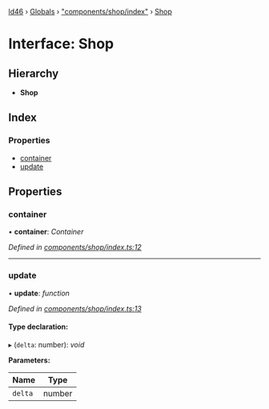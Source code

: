 [ld46](../README.md) › [Globals](../globals.md) › ["components/shop/index"](../modules/_components_shop_index_.md) › [Shop](_components_shop_index_.shop.md)

# Interface: Shop

## Hierarchy

* **Shop**

## Index

### Properties

* [container](_components_shop_index_.shop.md#container)
* [update](_components_shop_index_.shop.md#update)

## Properties

###  container

• **container**: *Container*

*Defined in [components/shop/index.ts:12](https://github.com/jrod-disco/ld46-keepalive/blob/5db6013/src/components/shop/index.ts#L12)*

___

###  update

• **update**: *function*

*Defined in [components/shop/index.ts:13](https://github.com/jrod-disco/ld46-keepalive/blob/5db6013/src/components/shop/index.ts#L13)*

#### Type declaration:

▸ (`delta`: number): *void*

**Parameters:**

Name | Type |
------ | ------ |
`delta` | number |
